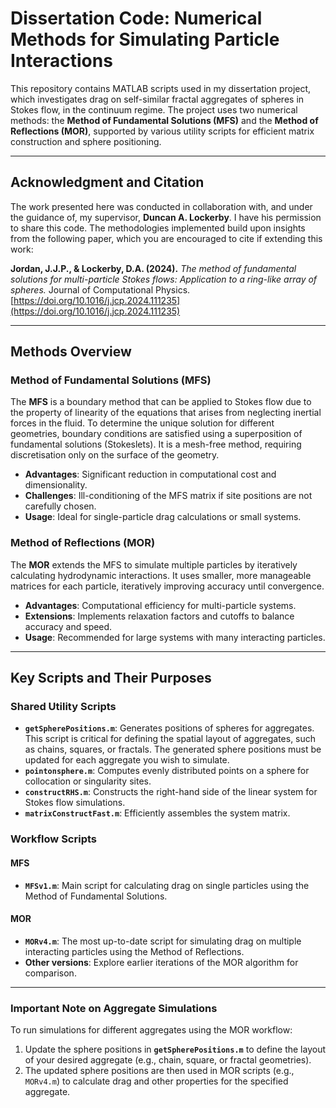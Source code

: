 # Dissertation Code: Numerical Methods for Simulating Particle Interactions

This repository contains MATLAB scripts used in my dissertation project, which investigates drag on self-similar fractal aggregates of spheres in Stokes flow, in the continuum regime. The project uses two numerical methods: the **Method of Fundamental Solutions (MFS)** and the **Method of Reflections (MOR)**, supported by various utility scripts for efficient matrix construction and sphere positioning.

---

## Acknowledgment and Citation

The work presented here was conducted in collaboration with, and under the guidance of, my supervisor, **Duncan A. Lockerby**. I have his permission to share this code. The methodologies implemented build upon insights from the following paper, which you are encouraged to cite if extending this work:

**Jordan, J.J.P., & Lockerby, D.A. (2024).** *The method of fundamental solutions for multi-particle Stokes flows: Application to a ring-like array of spheres.* Journal of Computational Physics. [https://doi.org/10.1016/j.jcp.2024.111235](https://doi.org/10.1016/j.jcp.2024.111235)

---

## Methods Overview

### Method of Fundamental Solutions (MFS)
The **MFS** is a boundary method that can be applied to Stokes flow due to the property of linearity of the equations that
arises from neglecting inertial forces in the fluid. To determine the unique solution for different geometries, boundary conditions are satisfied using a superposition of fundamental solutions (Stokeslets). It is a mesh-free method, requiring discretisation only on the surface of the geometry. 

- **Advantages**: Significant reduction in computational cost and dimensionality.
- **Challenges**: Ill-conditioning of the MFS matrix if site positions are not carefully chosen.
- **Usage**: Ideal for single-particle drag calculations or small systems.

### Method of Reflections (MOR)
The **MOR** extends the MFS to simulate multiple particles by iteratively calculating hydrodynamic interactions. It uses smaller, more manageable matrices for each particle, iteratively improving accuracy until convergence.

- **Advantages**: Computational efficiency for multi-particle systems.
- **Extensions**: Implements relaxation factors and cutoffs to balance accuracy and speed.
- **Usage**: Recommended for large systems with many interacting particles.

---

## Key Scripts and Their Purposes

### Shared Utility Scripts
- **`getSpherePositions.m`**: Generates positions of spheres for aggregates. This script is critical for defining the spatial layout of aggregates, such as chains, squares, or fractals. The generated sphere positions must be updated for each aggregate you wish to simulate.
- **`pointonsphere.m`**: Computes evenly distributed points on a sphere for collocation or singularity sites.
- **`constructRHS.m`**: Constructs the right-hand side of the linear system for Stokes flow simulations.
- **`matrixConstructFast.m`**: Efficiently assembles the system matrix.

### Workflow Scripts
#### MFS
- **`MFSv1.m`**: Main script for calculating drag on single particles using the Method of Fundamental Solutions.

#### MOR
- **`MORv4.m`**: The most up-to-date script for simulating drag on multiple interacting particles using the Method of Reflections.
- **Other versions**: Explore earlier iterations of the MOR algorithm for comparison.

---

### Important Note on Aggregate Simulations
To run simulations for different aggregates using the MOR workflow:
1. Update the sphere positions in **`getSpherePositions.m`** to define the layout of your desired aggregate (e.g., chain, square, or fractal geometries).
2. The updated sphere positions are then used in MOR scripts (e.g., `MORv4.m`) to calculate drag and other properties for the specified aggregate.
